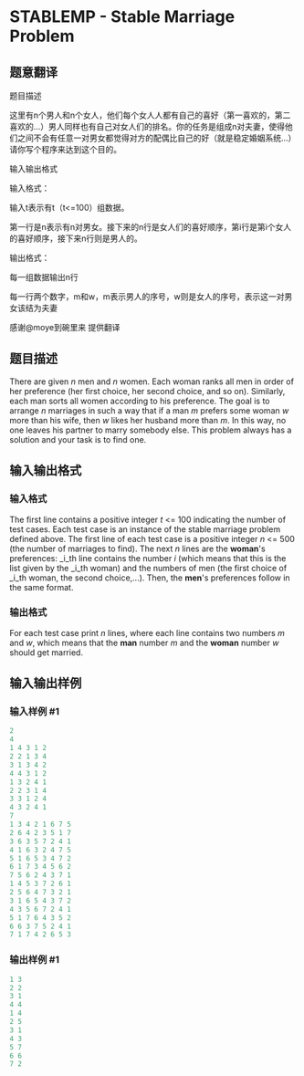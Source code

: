 # STABLEMP - Stable Marriage Problem

## 题意翻译

题目描述

这里有n个男人和n个女人，他们每个女人人都有自己的喜好（第一喜欢的，第二喜欢的...）男人同样也有自己对女人们的排名。你的任务是组成n对夫妻，使得他们之间不会有任意一对男女都觉得对方的配偶比自己的好（就是稳定婚姻系统...）请你写个程序来达到这个目的。

输入输出格式

输入格式：

输入t表示有t（t<=100）组数据。

第一行是n表示有n对男女。接下来的n行是女人们的喜好顺序，第i行是第i个女人的喜好顺序，接下来n行则是男人的。

输出格式：

每一组数据输出n行

每一行两个数字，m和w，m表示男人的序号，w则是女人的序号，表示这一对男女该结为夫妻

感谢@moye到碗里来 提供翻译

## 题目描述

There are given _n_ men and _n_ women. Each woman ranks all men in order of her preference (her first choice, her second choice, and so on). Similarly, each man sorts all women according to his preference. The goal is to arrange _n_ marriages in such a way that if a man _m_ prefers some woman _w_ more than his wife, then _w_ likes her husband more than _m_. In this way, no one leaves his partner to marry somebody else. This problem always has a solution and your task is to find one.

## 输入输出格式

### 输入格式

The first line contains a positive integer _t_ <= 100 indicating the number of test cases. Each test case is an instance of the stable marriage problem defined above. The first line of each test case is a positive integer _n_ <= 500 (the number of marriages to find). The next _n_ lines are the **woman**'s preferences: _i_th line contains the number _i_ (which means that this is the list given by the _i_th woman) and the numbers of men (the first choice of _i_th woman, the second choice,...). Then, the **men**'s preferences follow in the same format.

### 输出格式

For each test case print _n_ lines, where each line contains two numbers _m_ and _w_, which means that the **man** number _m_ and the **woman** number _w_ should get married.

## 输入输出样例

### 输入样例 #1

```cpp
2
4
1 4 3 1 2
2 2 1 3 4
3 1 3 4 2
4 4 3 1 2
1 3 2 4 1
2 2 3 1 4
3 3 1 2 4
4 3 2 4 1
7
1 3 4 2 1 6 7 5
2 6 4 2 3 5 1 7
3 6 3 5 7 2 4 1
4 1 6 3 2 4 7 5
5 1 6 5 3 4 7 2
6 1 7 3 4 5 6 2
7 5 6 2 4 3 7 1
1 4 5 3 7 2 6 1
2 5 6 4 7 3 2 1
3 1 6 5 4 3 7 2
4 3 5 6 7 2 4 1
5 1 7 6 4 3 5 2
6 6 3 7 5 2 4 1
7 1 7 4 2 6 5 3
```


### 输出样例 #1

```cpp
1 3
2 2
3 1
4 4
1 4
2 5
3 1
4 3
5 7
6 6
7 2
```


